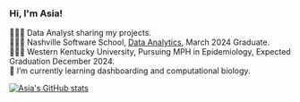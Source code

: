 ### Hi, I'm Asia!

👩🏾‍💻 Data Analyst sharing my projects.<br />
👩🏾‍🎓 Nashville Software School, [Data Analytics](https://nashvillesoftwareschool.com/programs/data-analytics-part-time), March 2024 Graduate.<br />
👩🏾‍🎓 Western Kentucky University, Pursuing MPH in Epidemiology, Expected Graduation December 2024.<br />
🌱 I’m currently learning dashboarding and computational biology.<br />

<!-- Github Stats from [https://github.com/anuraghazra/](https://github.com/anuraghazra/github-readme-stats?tab=readme-ov-file) -->
[![Asia's GitHub stats](https://github-readme-stats.vercel.app/api?username=asiailarkin)](https://github.com/anuraghazra/github-readme-stats)

<!--
**Asiailarkin/asiailarkin** is a ✨ _special_ ✨ repository because its `README.md` (this file) appears on your GitHub profile.

Here are some ideas to get you started:

- 🔭 I’m currently working on ...
- 🌱 I’m currently learning ...
- 👯 I’m looking to collaborate on ...
- 🤔 I’m looking for help with ...
- 💬 Ask me about ...
- 📫 How to reach me: ...
- 😄 Pronouns: ...
- ⚡ Fun fact: ...
-->
